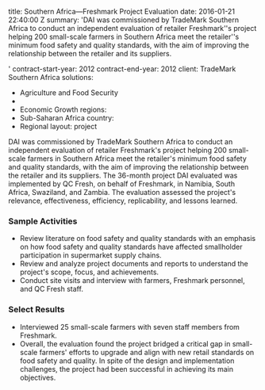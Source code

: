 
title: Southern Africa—Freshmark Project Evaluation
date: 2016-01-21 22:40:00 Z
summary: 'DAI was commissioned by TradeMark Southern Africa to conduct an independent
  evaluation of retailer Freshmark''s project helping 200 small-scale farmers in Southern
  Africa meet the retailer''s minimum food safety and quality standards, with the
  aim of improving the relationship between the retailer and its suppliers.

'
contract-start-year: 2012
contract-end-year: 2012
client: TradeMark Southern Africa
solutions:
- Agriculture and Food Security
-
- Economic Growth
regions:
- Sub-Saharan Africa
country:
- Regional
layout: project


DAI was commissioned by TradeMark Southern Africa to conduct an independent evaluation of retailer Freshmark's project helping 200 small-scale farmers in Southern Africa meet the retailer's minimum food safety and quality standards, with the aim of improving the relationship between the retailer and its suppliers. The 36-month project DAI evaluated was implemented by QC Fresh, on behalf of Freshmark, in Namibia, South Africa, Swaziland, and Zambia. The evaluation assessed the project's relevance, effectiveness, efficiency, replicability, and lessons learned.

###  Sample Activities

* Review literature on food safety and quality standards with an emphasis on how food safety and quality standards have affected smallholder participation in supermarket supply chains.
* Review and analyze project documents and reports to understand the project's scope, focus, and achievements.
* Conduct site visits and interview with farmers, Freshmark personnel, and QC Fresh staff.

###  Select Results

* Interviewed 25 small-scale farmers with seven staff members from Freshmark.
* Overall, the evaluation found the project bridged a critical gap in small-scale farmers' efforts to upgrade and align with new retail standards on food safety and quality. In spite of the design and implementation challenges, the project had been successful in achieving its main objectives.
